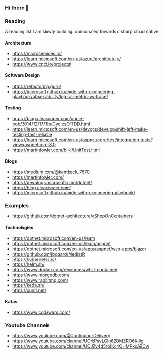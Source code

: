 ### Hi there 👋


### Reading
A reading list I am slowly building. opinionated towards c sharp cloud native

#### Architecture
- https://microservices.io/
- https://learn.microsoft.com/en-us/azure/architecture/
- https://www.cncf.io/projects/

#### Software Design
- https://refactoring.guru/
- https://microsoft.github.io/code-with-engineering-playbook/observability/log-vs-metric-vs-trace/

#### Testing
- https://blog.cleancoder.com/uncle-bob/2014/12/17/TheCyclesOfTDD.html
- https://learn.microsoft.com/en-us/devops/develop/shift-left-make-testing-fast-reliable
- https://learn.microsoft.com/en-us/aspnet/core/test/integration-tests?view=aspnetcore-8.0
- https://martinfowler.com/bliki/UnitTest.html
 
#### Blogs
- https://medium.com/@kentbeck_7670
- https://martinfowler.com/
- https://devblogs.microsoft.com/dotnet/
- https://blog.cleancoder.com/
- https://microsoft.github.io/code-with-engineering-playbook/
 
### Examples
- https://github.com/dotnet-architecture/eShopOnContainers

#### Technologies
- https://dotnet.microsoft.com/en-us/learn
- https://dotnet.microsoft.com/en-us/learn/aspnet
- https://dotnet.microsoft.com/en-us/apps/aspnet/web-apps/blazor
- https://github.com/jbogard/MediatR
- https://kubernetes.io/
- https://helm.sh/
- https://www.docker.com/resources/what-container/
- https://www.mongodb.com/
- https://www.rabbitmq.com/
- https://keda.sh/
- https://xunit.net/

#### Katas
- https://www.codewars.com/

### Youtube Channels
- https://www.youtube.com/@ContinuousDelivery
- https://www.youtube.com/channel/UCrkPsvLGln62OMZRO6K-llg
- https://www.youtube.com/channel/UCJZv4d5rbIKd4QHMPkcABCw
<!--
**Mcphylus12/Mcphylus12** is a ✨ _special_ ✨ repository because its `README.md` (this file) appears on your GitHub profile.

Here are some ideas to get you started:

- 🔭 I’m currently working on ...
- 🌱 I’m currently learning ...
- 👯 I’m looking to collaborate on ...
- 🤔 I’m looking for help with ...
- 💬 Ask me about ...
- 📫 How to reach me: ...
- 😄 Pronouns: ...
- ⚡ Fun fact: ...
-->
